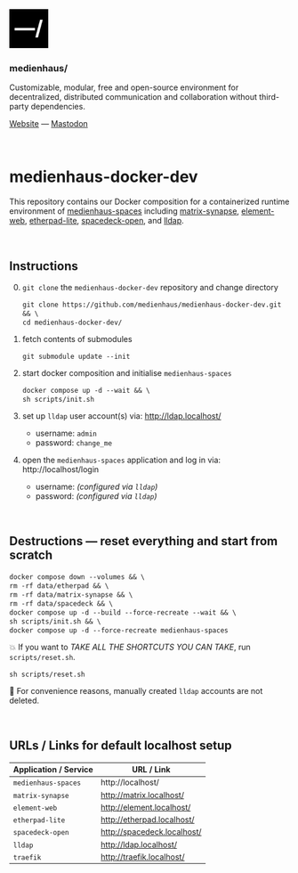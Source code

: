 <img src="./public/favicon.svg" width="70" />

### medienhaus/

Customizable, modular, free and open-source environment for decentralized, distributed communication and collaboration without third-party dependencies.

[Website](https://medienhaus.dev/) — [Mastodon](https://chaos.social/@medienhaus)

<br>

# medienhaus-docker-dev

This repository contains our Docker composition for a containerized runtime environment of [medienhaus-spaces](https://github.com/medienhaus/medienhaus-spaces/) including [matrix-synapse](https://github.com/matrix-org/synapse/), [element-web](https://github.com/vector-im/element-web/), [etherpad-lite](https://github.com/ether/etherpad-lite/), [spacedeck-open](https://github.com/medienhaus/spacedeck-open/), and [lldap](https://github.com/lldap/lldap).

<br>

## Instructions

0. `git clone` the `medienhaus-docker-dev` repository and change directory
   <br>
   ```
   git clone https://github.com/medienhaus/medienhaus-docker-dev.git && \
   cd medienhaus-docker-dev/
   ```

1. fetch contents of submodules
   <br>
   ```
   git submodule update --init
   ```

2. start docker composition and initialise `medienhaus-spaces`
   <br>
   ```
   docker compose up -d --wait && \
   sh scripts/init.sh
   ```

3. set up `lldap` user account(s) via: http://ldap.localhost/
   - username: `admin`
   - password: `change_me`

4. open the `medienhaus-spaces` application and log in via: http://localhost/login
   - username: *(configured via `lldap`)*
   - password: *(configured via `lldap`)*

<br>

## Destructions — reset everything and start from scratch

```
docker compose down --volumes && \
rm -rf data/etherpad && \
rm -rf data/matrix-synapse && \
rm -rf data/spacedeck && \
docker compose up -d --build --force-recreate --wait && \
sh scripts/init.sh && \
docker compose up -d --force-recreate medienhaus-spaces
```

💥 If you want to *TAKE ALL THE SHORTCUTS YOU CAN TAKE*, run `scripts/reset.sh`.

```
sh scripts/reset.sh
```

🧩 For convenience reasons, manually created `lldap` accounts are not deleted.

<br>

## URLs / Links for default localhost setup

| Application / Service | URL / Link |
| --- | --- |
| `medienhaus-spaces` | http://localhost/ |
| `matrix-synapse` | http://matrix.localhost/ |
| `element-web` | http://element.localhost/ |
| `etherpad-lite` | http://etherpad.localhost/ |
| `spacedeck-open` | http://spacedeck.localhost/ |
| `lldap` | http://ldap.localhost/ |
| `traefik` | http://traefik.localhost/ |
